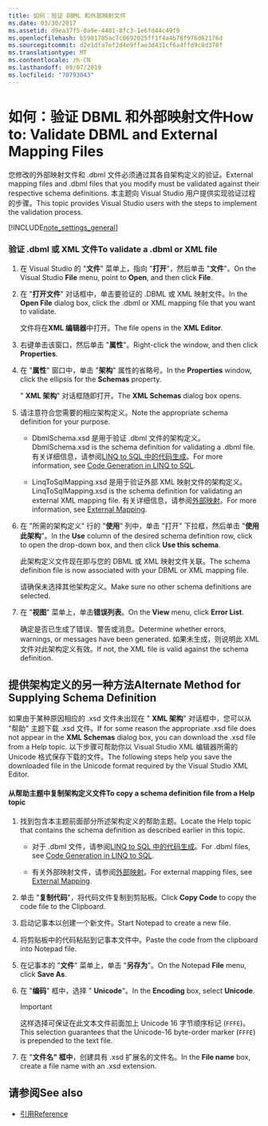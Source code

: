 ```yaml
---
title: 如何：验证 DBML 和外部映射文件
ms.date: 03/30/2017
ms.assetid: d9ea37f5-0a9e-4401-8fc3-1e6fd44c49f9
ms.openlocfilehash: b5901705ac7c0692025ff1f4a4b78f976d62176d
ms.sourcegitcommit: d2e1dfa7ef2d4e9ffae3d431cf6a4ffd9c8d378f
ms.translationtype: MT
ms.contentlocale: zh-CN
ms.lasthandoff: 09/07/2019
ms.locfileid: "70793043"
---
```

# <a name="how-to-validate-dbml-and-external-mapping-files"></a><span data-ttu-id="ddd54-102">如何：验证 DBML 和外部映射文件</span><span class="sxs-lookup"><span data-stu-id="ddd54-102">How to: Validate DBML and External Mapping Files</span></span>

<span data-ttu-id="ddd54-103">您修改的外部映射文件和 .dbml 文件必须通过其各自架构定义的验证。</span><span class="sxs-lookup"><span data-stu-id="ddd54-103">External mapping files and .dbml files that you modify must be validated against their respective schema definitions.</span></span> <span data-ttu-id="ddd54-104">本主题向 Visual Studio 用户提供实现验证过程的步骤。</span><span class="sxs-lookup"><span data-stu-id="ddd54-104">This topic provides Visual Studio users with the steps to implement the validation process.</span></span>

[!INCLUDE[note_settings_general](../../../../../../includes/note-settings-general-md.md)]

### <a name="to-validate-a-dbml-or-xml-file"></a><span data-ttu-id="ddd54-105">验证 .dbml 或 XML 文件</span><span class="sxs-lookup"><span data-stu-id="ddd54-105">To validate a .dbml or XML file</span></span>

1. <span data-ttu-id="ddd54-106">在 Visual Studio 的 "**文件**" 菜单上，指向 "**打开**"，然后单击 "**文件**"。</span><span class="sxs-lookup"><span data-stu-id="ddd54-106">On the Visual Studio **File** menu, point to **Open**, and then click **File**.</span></span>

2. <span data-ttu-id="ddd54-107">在 "**打开文件**" 对话框中，单击要验证的 .DBML 或 XML 映射文件。</span><span class="sxs-lookup"><span data-stu-id="ddd54-107">In the **Open File** dialog box, click the .dbml or XML mapping file that you want to validate.</span></span>

    <span data-ttu-id="ddd54-108">文件将在**XML 编辑器**中打开。</span><span class="sxs-lookup"><span data-stu-id="ddd54-108">The file opens in the **XML Editor**.</span></span>

3. <span data-ttu-id="ddd54-109">右键单击该窗口，然后单击 "**属性**"。</span><span class="sxs-lookup"><span data-stu-id="ddd54-109">Right-click the window, and then click **Properties**.</span></span>

4. <span data-ttu-id="ddd54-110">在 "**属性**" 窗口中，单击 "**架构**" 属性的省略号。</span><span class="sxs-lookup"><span data-stu-id="ddd54-110">In the **Properties** window, click the ellipsis for the **Schemas** property.</span></span>

    <span data-ttu-id="ddd54-111">" **XML 架构**" 对话框随即打开。</span><span class="sxs-lookup"><span data-stu-id="ddd54-111">The **XML Schemas** dialog box opens.</span></span>

5. <span data-ttu-id="ddd54-112">请注意符合您需要的相应架构定义。</span><span class="sxs-lookup"><span data-stu-id="ddd54-112">Note the appropriate schema definition for your purpose.</span></span>

    - <span data-ttu-id="ddd54-113">DbmlSchema.xsd 是用于验证 .dbml 文件的架构定义。</span><span class="sxs-lookup"><span data-stu-id="ddd54-113">DbmlSchema.xsd is the schema definition for validating a .dbml file.</span></span> <span data-ttu-id="ddd54-114">有关详细信息，请参阅[LINQ to SQL 中的代码生成](code-generation-in-linq-to-sql.md)。</span><span class="sxs-lookup"><span data-stu-id="ddd54-114">For more information, see [Code Generation in LINQ to SQL](code-generation-in-linq-to-sql.md).</span></span>

    - <span data-ttu-id="ddd54-115">LinqToSqlMapping.xsd 是用于验证外部 XML 映射文件的架构定义。</span><span class="sxs-lookup"><span data-stu-id="ddd54-115">LinqToSqlMapping.xsd is the schema definition for validating an external XML mapping file.</span></span> <span data-ttu-id="ddd54-116">有关详细信息，请参阅[外部映射](external-mapping.md)。</span><span class="sxs-lookup"><span data-stu-id="ddd54-116">For more information, see [External Mapping](external-mapping.md).</span></span>

6. <span data-ttu-id="ddd54-117">在 "所需的架构定义" 行的 "**使用**" 列中，单击 "打开" 下拉框，然后单击 "**使用此架构**"。</span><span class="sxs-lookup"><span data-stu-id="ddd54-117">In the **Use** column of the desired schema definition row, click to open the drop-down box, and then click **Use this schema**.</span></span>

    <span data-ttu-id="ddd54-118">此架构定义文件现在即与您的 DBML 或 XML 映射文件关联。</span><span class="sxs-lookup"><span data-stu-id="ddd54-118">The schema definition file is now associated with your DBML or XML mapping file.</span></span>

    <span data-ttu-id="ddd54-119">请确保未选择其他架构定义。</span><span class="sxs-lookup"><span data-stu-id="ddd54-119">Make sure no other schema definitions are selected.</span></span>

7. <span data-ttu-id="ddd54-120">在 "**视图**" 菜单上，单击**错误列表**。</span><span class="sxs-lookup"><span data-stu-id="ddd54-120">On the **View** menu, click **Error List**.</span></span>

    <span data-ttu-id="ddd54-121">确定是否已生成了错误、警告或消息。</span><span class="sxs-lookup"><span data-stu-id="ddd54-121">Determine whether errors, warnings, or messages have been generated.</span></span> <span data-ttu-id="ddd54-122">如果未生成，则说明此 XML 文件对此架构定义有效。</span><span class="sxs-lookup"><span data-stu-id="ddd54-122">If not, the XML file is valid against the schema definition.</span></span>

## <a name="alternate-method-for-supplying-schema-definition"></a><span data-ttu-id="ddd54-123">提供架构定义的另一种方法</span><span class="sxs-lookup"><span data-stu-id="ddd54-123">Alternate Method for Supplying Schema Definition</span></span>

<span data-ttu-id="ddd54-124">如果由于某种原因相应的 .xsd 文件未出现在 " **XML 架构**" 对话框中，您可以从 "帮助" 主题下载 .xsd 文件。</span><span class="sxs-lookup"><span data-stu-id="ddd54-124">If for some reason the appropriate .xsd file does not appear in the **XML Schemas** dialog box, you can download the .xsd file from a Help topic.</span></span> <span data-ttu-id="ddd54-125">以下步骤可帮助你以 Visual Studio XML 编辑器所需的 Unicode 格式保存下载的文件。</span><span class="sxs-lookup"><span data-stu-id="ddd54-125">The following steps help you save the downloaded file in the Unicode format required by the Visual Studio XML Editor.</span></span>

#### <a name="to-copy-a-schema-definition-file-from-a-help-topic"></a><span data-ttu-id="ddd54-126">从帮助主题中复制架构定义文件</span><span class="sxs-lookup"><span data-stu-id="ddd54-126">To copy a schema definition file from a Help topic</span></span>

1. <span data-ttu-id="ddd54-127">找到包含本主题前面部分所述架构定义的帮助主题。</span><span class="sxs-lookup"><span data-stu-id="ddd54-127">Locate the Help topic that contains the schema definition as described earlier in this topic.</span></span>

    - <span data-ttu-id="ddd54-128">对于 .dbml 文件，请参阅[LINQ to SQL 中的代码生成](code-generation-in-linq-to-sql.md)。</span><span class="sxs-lookup"><span data-stu-id="ddd54-128">For .dbml files, see [Code Generation in LINQ to SQL](code-generation-in-linq-to-sql.md).</span></span>

    - <span data-ttu-id="ddd54-129">有关外部映射文件，请参阅[外部映射](external-mapping.md)。</span><span class="sxs-lookup"><span data-stu-id="ddd54-129">For external mapping files, see [External Mapping](external-mapping.md).</span></span>

2. <span data-ttu-id="ddd54-130">单击 "**复制代码**"，将代码文件复制到剪贴板。</span><span class="sxs-lookup"><span data-stu-id="ddd54-130">Click **Copy Code** to copy the code file to the Clipboard.</span></span>

3. <span data-ttu-id="ddd54-131">启动记事本以创建一个新文件。</span><span class="sxs-lookup"><span data-stu-id="ddd54-131">Start Notepad to create a new file.</span></span>

4. <span data-ttu-id="ddd54-132">将剪贴板中的代码粘贴到记事本文件中。</span><span class="sxs-lookup"><span data-stu-id="ddd54-132">Paste the code from the clipboard into Notepad file.</span></span>

5. <span data-ttu-id="ddd54-133">在记事本的 "**文件**" 菜单上，单击 "**另存为**"。</span><span class="sxs-lookup"><span data-stu-id="ddd54-133">On the Notepad **File** menu, click **Save As**.</span></span>

6. <span data-ttu-id="ddd54-134">在 "**编码**" 框中，选择 " **Unicode**"。</span><span class="sxs-lookup"><span data-stu-id="ddd54-134">In the **Encoding** box, select **Unicode**.</span></span>

    > [!IMPORTANT]
    > <span data-ttu-id="ddd54-135">这样选择可保证在此文本文件前面加上 Unicode 16 字节顺序标记 (`FFFE`)。</span><span class="sxs-lookup"><span data-stu-id="ddd54-135">This selection guarantees that the Unicode-16 byte-order marker (`FFFE`) is prepended to the text file.</span></span>

7. <span data-ttu-id="ddd54-136">在 "**文件名" 框中**，创建具有 .xsd 扩展名的文件名。</span><span class="sxs-lookup"><span data-stu-id="ddd54-136">In the **File name** box, create a file name with an .xsd extension.</span></span>

## <a name="see-also"></a><span data-ttu-id="ddd54-137">请参阅</span><span class="sxs-lookup"><span data-stu-id="ddd54-137">See also</span></span>

- [<span data-ttu-id="ddd54-138">引用</span><span class="sxs-lookup"><span data-stu-id="ddd54-138">Reference</span></span>](reference.md)
